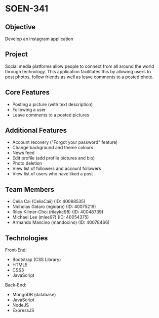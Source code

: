 # SOEN-341

## Objective
Develop an instagram application

## Project
Social media platforms allow people to connect from all around the world through technology. This application
facilitates this by allowing users to post photos, follow friends as well as leave comments to a posted photo. 


## Core Features
- Posting a picture (with text description)
- Following a user
- Leave comments to a posted pictures

## Additional Features
- Account recovery ("Forgot your password" feature)
- Change background and theme colours
- News feed
- Edit profile (add profile pictures and bio)
- Photo deletion
- View list of followers and account followers
- View list of users who have liked a post

## Team Members
- Celia Cai (CeliaCaii) (ID: 40098535)
- Nicholas Gidaro (ngidaro) (ID: 40075219)
- Riley Kilmer-Choi (rileykc98) (ID: 40048739)
- Michael Lee (mlee97) (ID: 40054375)
- Armando Mancino (mandocino) (ID: 40078466)


## Technologies
Front-End:
- Bootstrap (CSS Library)
- HTML5
- CSS3
- JavaScript

Back-End:
- MongoDB (database)
- JavaScript
- NodeJS
- ExpressJS 


